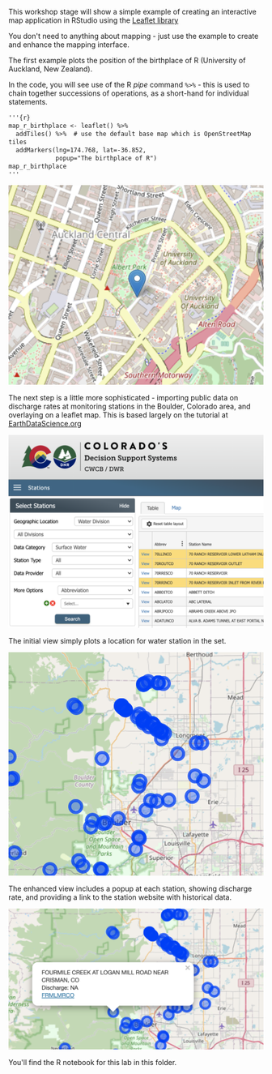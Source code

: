 
This workshop stage will show a simple example of creating an interactive map application in RStudio using the [Leaflet library](https://rstudio.github.io/leaflet/)

You don't need to anything about mapping - just use the example to create and enhance the mapping interface.

The first example plots the position of the birthplace of R (University of Auckland, New Zealand).

In the code, you will see use of the R *pipe* command `%>%` - this is used to chain together successions of operations, as a short-hand for individual statements.

```
'''{r}
map_r_birthplace <- leaflet() %>%
  addTiles() %>%  # use the default base map which is OpenStreetMap tiles
  addMarkers(lng=174.768, lat=-36.852,
             popup="The birthplace of R")
map_r_birthplace
'''
```

![leaflet birthplace](/res/leaflet-birthplace.png)

The next step is a little more sophisticated - importing public data on discharge rates at monitoring stations in the Boulder, Colorado area, and overlaying on a leaflet map.
This is based largely on the tutorial at [EarthDataScience.org](https://www.earthdatascience.org/courses/earth-analytics/get-data-using-apis/leaflet-r/)

![colorado water](/res/leaflet-water-data.png)

The initial view simply plots a location for water station in the set.

![colorado-water-stations](/res/leaflet-water-stations.png)

The enhanced view includes a popup at each station, showing discharge rate, and providing a link to the station website with historical data.

![colorado-water-popups](/res/leaflet-water-popups.png)


You'll find the R notebook for this lab in this folder.

